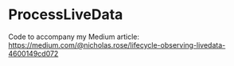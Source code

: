 # ProcessLiveData

Code to accompany my Medium article:
https://medium.com/@nicholas.rose/lifecycle-observing-livedata-4600149cd072
